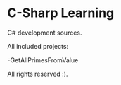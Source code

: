 # C-Sharp Learning

C# development sources.

All included projects:

-GetAllPrimesFromValue


All rights reserved :).
